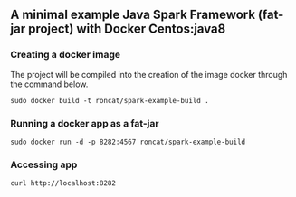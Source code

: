 ## A minimal example Java Spark Framework (fat-jar project) with Docker Centos:java8


### Creating a docker image
The project will be compiled into the creation of the image docker through the command below.
```
sudo docker build -t roncat/spark-example-build .
```

### Running a docker app as a fat-jar
```
sudo docker run -d -p 8282:4567 roncat/spark-example-build
```

### Accessing app
```
curl http://localhost:8282
```

